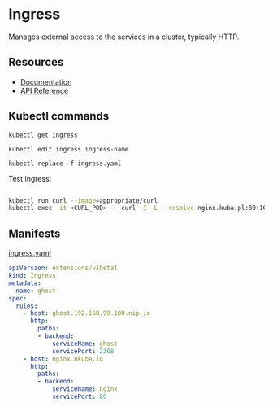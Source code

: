 # Ingress
Manages external access to the services in a cluster, typically HTTP.

## Resources
* [Documentation](https://kubernetes.io/docs/concepts/services-networking/ingress/)
* [API Reference](https://kubernetes.io/docs/api-reference/v1.9/#ingress-v1beta1-extensions)

## Kubectl commands

`kubectl get ingress`

`kubectl edit ingress ingress-name`

`kubectl replace -f ingress.yaml`

Test ingress:
```bash

kubectl run curl --image=appropriate/curl
kubectl exec -it <CURL_POD> -- curl -I -L --resolve nginx.kuba.pl:80:10.240.0.21 http://nginx.nkuba.io
```
## Manifests

[ingress.yaml](ingress.yaml)
```yaml
apiVersion: extensions/v1beta1
kind: Ingress
metadata:
  name: ghost
spec:
  rules:
    - host: ghost.192.168.99.100.nip.io
      http:
        paths: 
        - backend:
            serviceName: ghost
            servicePort: 2368
    - host: nginx.nkuba.io
      http:
        paths:
        - backend:
            serviceName: nginx
            servicePort: 80
```


